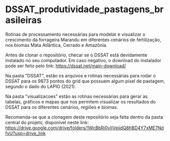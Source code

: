 # DSSAT_produtividade_pastagens_brasileiras
Rotinas de processamento necessárias para modelar e visualizar o crescimento da forrageira Marandu em diferentes cenários de fertilização, nos biomas Mata Atlântica, Cerrado e Amazônia.

Antes de clonar o repositório, checar se o DSSAT está devidamente instalado no seu computador. Em caso negativo, o download do instalador pode ser feito pelo link: https://dssat.net/main-download/

Na pasta "DSSAT", estão os arquivos e rotinas necessárias para rodar o DSSAT para os 9873 pontos do grid que possuem algum pixel de pastagem, segundo o dado do LAPIG (2021).

Na pasta "visualizacoes" estão as rotinas necessárias para gerar as tabelas, gráficos e mapas que nos permitem visualizar os resultados do DSSAT para os diferentes cenários, regiões e biomas.

Recomenda-se que a clonagem deste repositório seja feita dentro da pasta central do projeto, disponível neste link: https://drive.google.com/drive/folders/1WcBbRi0yIjVeiidQ8hBD4Y7xME7NdfvU?usp=drive_link
